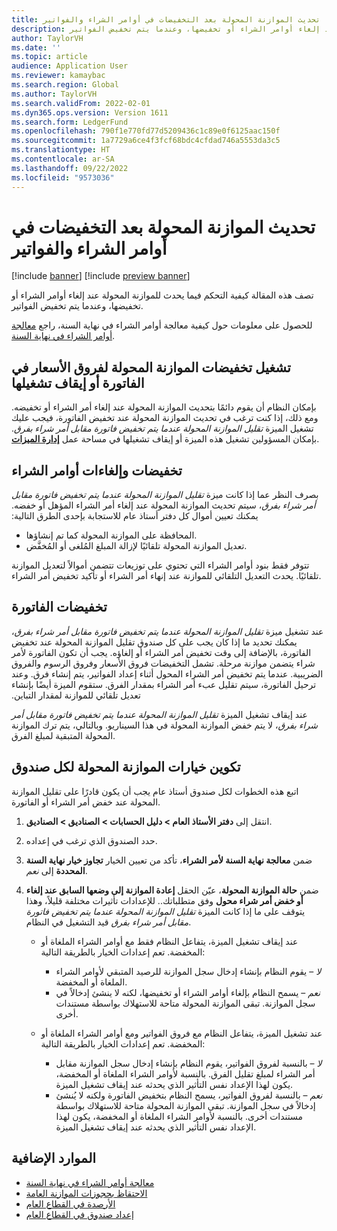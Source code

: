 ```yaml
---
title: تحديث الموازنة المحولة بعد التخفيضات في أوامر الشراء والفواتير
description: تصف هذه المقالة كيفية التحكم فيما يحدث للموازنة المحولة عند إلغاء أوامر الشراء أو تخفيضها، وعندما يتم تخفيض الفواتير.
author: TaylorVH
ms.date: ''
ms.topic: article
audience: Application User
ms.reviewer: kamaybac
ms.search.region: Global
ms.author: TaylorVH
ms.search.validFrom: 2022-02-01
ms.dyn365.ops.version: Version 1611
ms.search.form: LedgerFund
ms.openlocfilehash: 790f1e770fd77d5209436c1c89e0f6125aac150f
ms.sourcegitcommit: 1a7729a6ce4f3fcf68bdc4cfdad746a5553da3c5
ms.translationtype: HT
ms.contentlocale: ar-SA
ms.lasthandoff: 09/22/2022
ms.locfileid: "9573036"
---
```

# <a name="update-the-carry-forward-budget-after-reductions-in-purchase-orders-and-invoices"></a>تحديث الموازنة المحولة بعد التخفيضات في أوامر الشراء والفواتير

[!include [banner](../includes/banner.md)]
[!include [preview banner](../includes/preview-banner.md)]

تصف هذه المقالة كيفية التحكم فيما يحدث للموازنة المحولة عند إلغاء أوامر الشراء أو تخفيضها، وعندما يتم تخفيض الفواتير.

للحصول على معلومات حول كيفية معالجة أوامر الشراء في نهاية السنة، راجع [معالجة أوامر الشراء في نهاية السنة](/dynamicsax-2012/appuser-itpro/process-purchase-orders-at-year-end).

## <a name="turn-carry-forward-budget-reductions-for-invoice-variances-on-or-off"></a>تشغيل تخفيضات الموازنة المحولة لفروق الأسعار في الفاتورة‬ أو إيقاف تشغيلها

بإمكان النظام أن يقوم دائمًا بتحديث الموازنة المحولة عند إلغاء أمر الشراء أو تخفيضه. ومع ذلك، إذا كنت ترغب في تحديث الموازنة المحولة عند تخفيض الفاتورة، فيجب عليك تشغيل الميزة *تقليل الموازنة المحولة عندما يتم تخفيض فاتورة مقابل أمر شراء بفرق‬*. بإمكان المسؤولين تشغيل هذه الميزة أو إيقاف تشغيلها في مساحة عمل **[إدارة الميزات](../../fin-ops-core/fin-ops/get-started/feature-management/feature-management-overview.md)**.

## <a name="purchase-order-reductions-and-cancellations"></a>تخفيضات وإلغاءات أوامر الشراء

بصرف النظر عما إذا كانت ميزة *تقليل الموازنة المحولة عندما يتم تخفيض فاتورة مقابل أمر شراء بفرق‬‬‏‫*، سيتم تحديث الموازنة المحولة عند إلغاء أمر الشراء المؤهل أو خفضه. يمكنك تعيين أموال كل دفتر أستاذ عام للاستجابة بإحدى الطرق التالية:

- المحافظة على الموازنة المحولة كما تم إنشاؤها.
- تعديل الموازنة المحولة تلقائيًا لإزالة المبلغ المُلغى أو المُخفَّض.

تتوفر فقط بنود أوامر الشراء التي تحتوي على توزيعات تتضمن أموالاً لتعديل الموازنة تلقائيًا. يحدث التعديل التلقائي للموازنة عند إنهاء أمر الشراء أو تأكيد تخفيض أمر الشراء.

## <a name="invoice-reductions"></a>تخفيضات الفاتورة

عند تشغيل ميزة *تقليل الموازنة المحولة عندما يتم تخفيض فاتورة مقابل أمر شراء بفرق‬‬‏‫*، يمكنك تحديد ما إذا كان يجب على كل صندوق تقليل الموازنة المحولة عند تخفيض الفاتورة، بالإضافة إلى وقت تخفيض أمر الشراء أو إلغاؤه. يجب أن تكون الفاتورة لأمر شراء يتضمن موازنة مرحلة. تشمل التخفيضات فروق الأسعار وفروق الرسوم والفروق الضريبية. عندما يتم تخفيض أمر الشراء المحول أثناء إعداد الفواتير، يتم إنشاء فرق. وعند ترحيل الفاتورة، سيتم تقليل عبء أمر الشراء بمقدار الفرق. ستقوم الميزة أيضًا بإنشاء تعديل تلقائي للموازنة لمقدار التباين.

عند إيقاف تشغيل الميزة *تقليل الموازنة المحولة عندما يتم تخفيض فاتورة مقابل أمر شراء بفرق‬*، لا يتم خفض الموازنة المحولة في هذا السيناريو. وبالتالي، يتم ترك الموازنة المحولة المتبقية لمبلغ الفرق.

## <a name="configure-the-carry-forward-budget-options-for-each-fund"></a>تكوين خيارات الموازنة المحولة لكل صندوق

اتبع هذه الخطوات لكل صندوق أستاذ عام يجب أن يكون قادرًا على تقليل الموازنة المحولة عند خفض أمر الشراء أو الفاتورة.

1. انتقل إلى **دفتر الأستاذ العام \> دليل الحسابات \> الصناديق \> الصناديق**.
1. حدد الصندوق الذي ترغب في إعداده.
1. ضمن **معالجة نهاية السنة لأمر الشراء‬**، تأكد من تعيين الخيار **تجاوز خيار نهاية السنة المحددة‬** إلى *نعم*.
1. ضمن **حالة الموازنة المحولة**، عيّن الحقل **إعادة الموازنة إلى وضعها السابق عند إلغاء أو خفض أمر شراء محول‬‬** وفق متطلباتك.. للإعدادات تأثيرات مختلفة قليلاً، وهذا يتوقف على ما إذا كانت الميزة *تقليل الموازنة المحولة عندما يتم تخفيض فاتورة مقابل أمر شراء بفرق* قيد التشغيل في النظام.

    - عند إيقاف تشغيل الميزة، يتفاعل النظام فقط مع أوامر الشراء الملغاة أو المخفضة. تعم إعدادات الخيار بالطريقة التالية:

        - *لا* – يقوم النظام بإنشاء إدخال سجل الموازنة للرصيد المتبقي لأوامر الشراء الملغاة أو المخفضة.
        - *نعم* – يسمح النظام بإلغاء أوامر الشراء أو تخفيضها، لكنه لا ينشئ إدخالاً في سجل الموازنة. تبقى الموازنة المحولة متاحة للاستهلاك بواسطة مستندات أخرى.

    - عند تشغيل الميزة، يتفاعل النظام مع فروق الفواتير ومع أوامر الشراء الملغاة أو المخفضة. تعم إعدادات الخيار بالطريقة التالية:

        - *لا* – بالنسبة لفروق الفواتير، يقوم النظام بإنشاء إدخال سجل الموازنة مقابل أمر الشراء لمبلغ تقليل الفرق. بالنسبة لأوامر الشراء الملغاة أو المخفضة، يكون لهذا الإعداد نفس التأثير الذي يحدثه عند إيقاف تشغيل الميزة.
        - *نعم* – بالنسبة لفروق الفواتير، يسمح النظام بتخفيض الفاتورة ولكنه لا يُنشئ إدخالاً في سجل الموازنة. تبقى الموازنة المحولة متاحة للاستهلاك بواسطة مستندات أخرى. بالنسبة لأوامر الشراء الملغاة أو المخفضة، يكون لهذا الإعداد نفس التأثير الذي يحدثه عند إيقاف تشغيل الميزة.

## <a name="additional-resources"></a>الموارد الإضافية

- [معالجة أوامر الشراء في نهاية السنة](/dynamicsax-2012/appuser-itpro/process-purchase-orders-at-year-end)
- [الاحتقاظ بحجوزات الموازنة العامة](general-budget-reservation-tasks.md)
- [الأرصدة في القطاع العام](funds-public-sector.md)
- [إعداد صندوق في القطاع العام](tasks/set-up-fund-public-sector.md)
